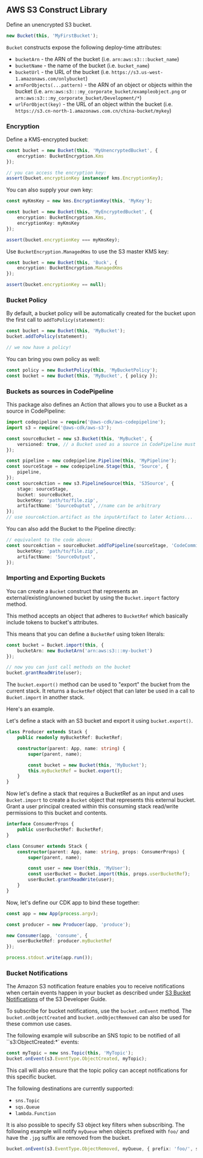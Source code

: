 ## AWS S3 Construct Library

Define an unencrypted S3 bucket.

```ts
new Bucket(this, 'MyFirstBucket');
```

`Bucket` constructs expose the following deploy-time attributes:

 * `bucketArn` - the ARN of the bucket (i.e. `arn:aws:s3:::bucket_name`)
 * `bucketName` - the name of the bucket (i.e. `bucket_name`)
 * `bucketUrl` - the URL of the bucket (i.e.
   `https://s3.us-west-1.amazonaws.com/onlybucket`)
 * `arnForObjects(...pattern)` - the ARN of an object or objects within the
   bucket (i.e.
   `arn:aws:s3:::my_corporate_bucket/exampleobject.png` or
   `arn:aws:s3:::my_corporate_bucket/Development/*`)
 * `urlForObject(key)` - the URL of an object within the bucket (i.e.
   `https://s3.cn-north-1.amazonaws.com.cn/china-bucket/mykey`)

### Encryption

Define a KMS-encrypted bucket:

```ts
const bucket = new Bucket(this, 'MyUnencryptedBucket', {
    encryption: BucketEncryption.Kms
});

// you can access the encryption key:
assert(bucket.encryptionKey instanceof kms.EncryptionKey);
```

You can also supply your own key:

```ts
const myKmsKey = new kms.EncryptionKey(this, 'MyKey');

const bucket = new Bucket(this, 'MyEncryptedBucket', {
    encryption: BucketEncryption.Kms,
    encryptionKey: myKmsKey
});

assert(bucket.encryptionKey === myKmsKey);
```

Use `BucketEncryption.ManagedKms` to use the S3 master KMS key:

```ts
const bucket = new Bucket(this, 'Buck', {
    encryption: BucketEncryption.ManagedKms
});

assert(bucket.encryptionKey == null);
```

### Bucket Policy

By default, a bucket policy will be automatically created for the bucket upon the first call to `addToPolicy(statement)`:

```ts
const bucket = new Bucket(this, 'MyBucket');
bucket.addToPolicy(statement);

// we now have a policy!
```

You can bring you own policy as well:

```ts
const policy = new BucketPolicy(this, 'MyBucketPolicy');
const bucket = new Bucket(this, 'MyBucket', { policy });
```

### Buckets as sources in CodePipeline

This package also defines an Action that allows you to use a
Bucket as a source in CodePipeline:

```ts
import codepipeline = require('@aws-cdk/aws-codepipeline');
import s3 = require('@aws-cdk/aws-s3');

const sourceBucket = new s3.Bucket(this, 'MyBucket', {
    versioned: true, // a Bucket used as a source in CodePipeline must be versioned
});

const pipeline = new codepipeline.Pipeline(this, 'MyPipeline');
const sourceStage = new codepipeline.Stage(this, 'Source', {
    pipeline,
});
const sourceAction = new s3.PipelineSource(this, 'S3Source', {
    stage: sourceStage,
    bucket: sourceBucket,
    bucketKey: 'path/to/file.zip',
    artifactName: 'SourceOuptut', //name can be arbitrary
});
// use sourceAction.artifact as the inputArtifact to later Actions...
```

You can also add the Bucket to the Pipeline directly:

```ts
// equivalent to the code above:
const sourceAction = sourceBucket.addToPipeline(sourceStage, 'CodeCommit', {
    bucketKey: 'path/to/file.zip',
    artifactName: 'SourceOutput',
});
```

### Importing and Exporting Buckets

You can create a `Bucket` construct that represents an external/existing/unowned bucket by using the `Bucket.import` factory method.

This method accepts an object that adheres to `BucketRef` which basically include tokens to bucket's attributes.

This means that you can define a `BucketRef` using token literals:

```ts
const bucket = Bucket.import(this, {
    bucketArn: new BucketArn('arn:aws:s3:::my-bucket')
});

// now you can just call methods on the bucket
bucket.grantReadWrite(user);
```

The `bucket.export()` method can be used to "export" the bucket from the current stack. It returns a `BucketRef` object that can later be used in a call to `Bucket.import` in another stack.

Here's an example.

Let's define a stack with an S3 bucket and export it using `bucket.export()`.

```ts
class Producer extends Stack {
    public readonly myBucketRef: BucketRef;

    constructor(parent: App, name: string) {
        super(parent, name);

        const bucket = new Bucket(this, 'MyBucket');
        this.myBucketRef = bucket.export();
    }
}
```

Now let's define a stack that requires a BucketRef as an input and uses
`Bucket.import` to create a `Bucket` object that represents this external
bucket. Grant a user principal created within this consuming stack read/write
permissions to this bucket and contents.

```ts
interface ConsumerProps {
    public userBucketRef: BucketRef;
}

class Consumer extends Stack {
    constructor(parent: App, name: string, props: ConsumerProps) {
        super(parent, name);

        const user = new User(this, 'MyUser');
        const userBucket = Bucket.import(this, props.userBucketRef);
        userBucket.grantReadWrite(user);
    }
}
```

Now, let's define our CDK app to bind these together:

```ts
const app = new App(process.argv);

const producer = new Producer(app, 'produce');

new Consumer(app, 'consume', {
    userBucketRef: producer.myBucketRef
});

process.stdout.write(app.run());
```

### Bucket Notifications

The Amazon S3 notification feature enables you to receive notifications when
certain events happen in your bucket as described under [S3 Bucket
Notifications] of the S3 Developer Guide.

To subscribe for bucket notifications, use the `bucket.onEvent` method. The
`bucket.onObjectCreated` and `bucket.onObjectRemoved` can also be used for these
common use cases.

The following example will subscribe an SNS topic to be notified of all
``s3:ObjectCreated:*` events:

```ts
const myTopic = new sns.Topic(this, 'MyTopic');
bucket.onEvent(s3.EventType.ObjectCreated, myTopic);
```

This call will also ensure that the topic policy can accept notifications for
this specific bucket.

The following destinations are currently supported:

 * `sns.Topic`
 * `sqs.Queue`
 * `lambda.Function`

It is also possible to specify S3 object key filters when subscribing. The
following example will notify `myQueue` when objects prefixed with `foo/` and
have the `.jpg` suffix are removed from the bucket.

```ts
bucket.onEvent(s3.EventType.ObjectRemoved, myQueue, { prefix: 'foo/', suffix: '.jpg' });
```

[S3 Bucket Notifications]: https://docs.aws.amazon.com/AmazonS3/latest/dev/NotificationHowTo.html
